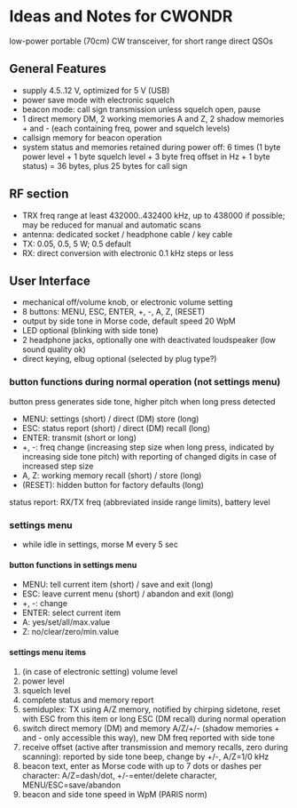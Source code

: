 # Ideas and Notes for CWONDR

low-power portable (70cm) CW transceiver, for short range direct QSOs

## General Features

- supply 4.5..12 V, optimized for 5 V (USB)
- power save mode with electronic squelch
- beacon mode: call sign transmission unless squelch open, pause
- 1 direct memory DM, 2 working memories A and Z, 2 shadow memories + and - (each containing freq, power and squelch levels)
- callsign memory for beacon operation
- system status and memories retained during power off: 6 times (1 byte power level + 1 byte squelch level + 3 byte freq offset in Hz + 1 byte status) = 36 bytes, plus 25 bytes for call sign

## RF section

- TRX freq range at least 432000..432400 kHz, up to 438000 if possible; may be reduced for manual and automatic scans
- antenna: dedicated socket / headphone cable / key cable
- TX: 0.05, 0.5, 5 W; 0.5 default
- RX: direct conversion with electronic 0.1 kHz steps or less

## User Interface

- mechanical off/volume knob, or electronic volume setting
- 8 buttons: MENU, ESC, ENTER, +, -, A, Z, (RESET)
- output by side tone in Morse code, default speed 20 WpM
- LED optional (blinking with side tone)
- 2 headphone jacks, optionally one with deactivated loudspeaker (low sound quality ok)
- direct keying, elbug optional (selected by plug type?)

### button functions during normal operation (not settings menu)

button press generates side tone, higher pitch when long press detected

- MENU: settings (short) / direct (DM) store (long)
- ESC: status report (short) / direct (DM) recall (long)
- ENTER: transmit (short or long)
- +, -: freq change (increasing step size when long press, indicated by increasing side tone pitch) with reporting of changed digits in case of increased step size
- A, Z: working memory recall (short) / store (long)
- (RESET): hidden button for factory defaults (long)

status report: RX/TX freq (abbreviated inside range limits), battery level

### settings menu

- while idle in settings, morse M every 5 sec

#### button functions in settings menu

- MENU: tell current item (short) / save and exit (long)
- ESC: leave current menu (short) / abandon and exit (long)
- +, -: change
- ENTER: select current item
- A: yes/set/all/max.value
- Z: no/clear/zero/min.value

#### settings menu items

1. (in case of electronic setting) volume level
2. power level
3. squelch level
4. complete status and memory report
5. semiduplex: TX using A/Z memory, notified by chirping sidetone, reset with ESC from this item or long ESC (DM recall) during normal operation
6. switch direct memory (DM) and memory A/Z/+/- (shadow memories + and - only accessible this way), new DM freq reported with side tone
7. receive offset (active after transmission and memory recalls, zero during scanning): reported by side tone beep, change by +/-, A/Z=1/0 kHz
8. beacon text, enter as Morse code with up to 7 dots or dashes per character: A/Z=dash/dot, +/-=enter/delete character, MENU/ESC=save/abandon
9. beacon and side tone speed in WpM (PARIS norm)
